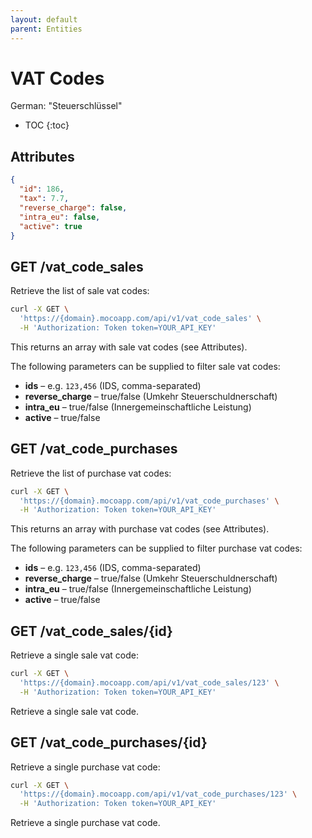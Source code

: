 ```yaml
---
layout: default
parent: Entities
---
```


# VAT Codes

German: "Steuerschlüssel"

- TOC
{:toc}

## Attributes

```json
{
  "id": 186,
  "tax": 7.7,
  "reverse_charge": false,
  "intra_eu": false,
  "active": true
}
```

## GET /vat_code_sales

Retrieve the list of sale vat codes:

```bash
curl -X GET \
  'https://{domain}.mocoapp.com/api/v1/vat_code_sales' \
  -H 'Authorization: Token token=YOUR_API_KEY'
```

This returns an array with sale vat codes (see Attributes).

The following parameters can be supplied to filter sale vat codes:

- **ids** – e.g. `123,456` (IDS, comma-separated)
- **reverse_charge** – true/false (Umkehr Steuerschuldnerschaft)
- **intra_eu** – true/false (Innergemeinschaftliche Leistung)
- **active** – true/false

## GET /vat_code_purchases

Retrieve the list of purchase vat codes:

```bash
curl -X GET \
  'https://{domain}.mocoapp.com/api/v1/vat_code_purchases' \
  -H 'Authorization: Token token=YOUR_API_KEY'
```

This returns an array with purchase vat codes (see Attributes).

The following parameters can be supplied to filter purchase vat codes:

- **ids** – e.g. `123,456` (IDS, comma-separated)
- **reverse_charge** – true/false (Umkehr Steuerschuldnerschaft)
- **intra_eu** – true/false (Innergemeinschaftliche Leistung)
- **active** – true/false

## GET /vat_code_sales/{id}

Retrieve a single sale vat code:

```bash
curl -X GET \
  'https://{domain}.mocoapp.com/api/v1/vat_code_sales/123' \
  -H 'Authorization: Token token=YOUR_API_KEY'
```

Retrieve a single sale vat code.

## GET /vat_code_purchases/{id}

Retrieve a single purchase vat code:

```bash
curl -X GET \
  'https://{domain}.mocoapp.com/api/v1/vat_code_purchases/123' \
  -H 'Authorization: Token token=YOUR_API_KEY'
```

Retrieve a single purchase vat code.
